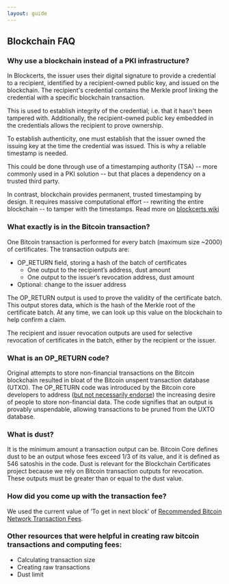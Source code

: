 ```yaml
---
layout: guide
---
```


## Blockchain FAQ

### Why use a blockchain instead of a PKI infrastructure?

In Blockcerts, the issuer uses their digital signature to provide a credential to a recipient, identified by a recipient-owned public key, and issued on the blockchain. The recipient's credential contains the Merkle proof linking the credential with a specific blockchain transaction.

This is used to establish integrity of the credential; i.e. that it hasn't been tampered with. Additionally, the recipient-owned public key embedded in the credentials allows the recipient to prove ownership.

To establish authenticity, one must establish that the issuer owned the issuing key at the time the credential was issued. This is why a reliable timestamp is needed. 

This could be done through use of a timestamping authority (TSA) -- more commonly used in a PKI solution -- but that places a dependency on a trusted third party. 

In contrast, blockchain provides permanent, trusted timestamping by design. It requires massive computational effort -- rewriting the entire blockchain -- to tamper with the timestamps. Read more on [blockcerts wiki](https://github.com/blockchain-certificates/cert-schema/wiki/Why-the-blockchain)


### What exactly is in the Bitcoin transaction?

One Bitcoin transaction is performed for every batch (maximum size ~2000) of certificates. The transaction outputs are:

*   OP_RETURN field, storing a hash of the batch of certificates
    *   One output to the recipient’s address, dust amount
    *   One output to the issuer’s revocation address, dust amount
*   Optional: change to the issuer address

The OP_RETURN output is used to prove the validity of the certificate batch. This output stores data, which is the hash of the Merkle root of the certificate batch. At any time, we can look up this value on the blockchain to help confirm a claim.

The recipient and issuer revocation outputs are used for selective revocation of certificates in the batch, either by the recipient or the issuer.

### What is an OP_RETURN code?

Original attempts to store non-financial transactions on the Bitcoin blockchain resulted in bloat of the Bitcoin unspent transaction database (UTXO). The OP_RETURN code was introduced by the Bitcoin core developers to address ([but not necessarily endorse](https://en.bitcoin.it/wiki/OP_RETURN)) the increasing desire of people to store non-financial data. The code signifies that an output is provably unspendable, allowing transactions to be pruned from the UXTO database.

### What is dust?

It is the minimum amount a transaction output can be. Bitcoin Core defines dust to be an output whose fees exceed 1/3 of its value, and it is defined as 546 satoshis in the code. Dust is relevant for the Blockchain Certificates project because we rely on Bitcoin transaction outputs for revocation. These outputs must be greater than or equal to the dust value.

### How did you come up with the transaction fee?

We used the current value of ‘To get in next block’ of [Recommended Bitcoin Network Transaction Fees](http://bitcoinexchangerate.org/fees).

### Other resources that were helpful in creating raw bitcoin transactions and computing fees:

*   Calculating transaction size
*   Creating raw transactions
*   Dust limit

